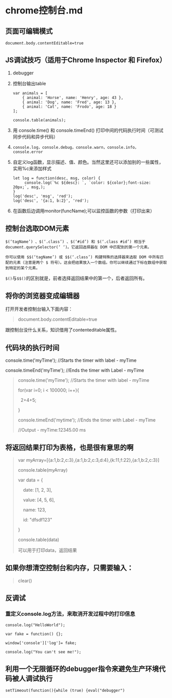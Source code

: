 # chrome控制台.md


## 页面可编辑模式

`
document.body.contentEditable=true
`

## JS调试技巧（适用于Chrome Inspector 和 Firefox）

1. debugger

2. 控制台输出table

   ```
   var animals = [
       { animal: 'Horse', name: 'Henry', age: 43 },
       { animal: 'Dog', name: 'Fred', age: 13 },
       { animal: 'Cat', name: 'Frodo', age: 18 }
   ];
    
   console.table(animals);
   ```

3. 用 console.time() 和 console.timeEnd() 打印中间的代码执行时间（可测试同步代码和异步代码）

4. ```
   console.log，console.debug，console.warn，console.info，console.error
   ```

5. 自定义log函数，显示描述、值、颜色。当然这里还可以添加别的一些属性，实用%c来添加样式

   ```
   let log = function(desc, msg, color) {
     	console.log(`%c ${desc}: `, `color: ${color};font-size: 20px;`, msg,);
   }
   log('desc', 'msg', 'red');
   log('desc', '{a:1, b:2}', 'red');
   ```
6. 在函数后边调用monitor(funcName);可以监控函数的参数（打印出来）

## 控制台选取DOM元素

```
$(‘tagName’) 、$(‘.class’) 、$(‘#id’) 和 $(‘.class #id’) 相当于 document.querySelector(‘ ‘)。它返回选择器在 DOM 中匹配到的第一个元素。

你可以使用 $$(‘tagName’) 或 $$(‘.class’) 构建特殊的选择器来选取 DOM 中所有匹配的元素（注意是两个 $ 符号）。这会把结果放入一个数组。你可以继续通过下标在数组中获取到特定的某个元素。
```


`$()`与`$$()`的区别就是，前者选择返回结果中的第一个，后者返回所有。

## **将你的浏览器变成编辑器**

打开开发者控制台输入下面内容：

> document.body.contentEditable=true

跟控制台没什么关系，知识借用了contenteditable属性。



## 代码块的执行时间

console.time('myTime'); //Starts the timer with label - myTime

console.timeEnd('myTime'); //Ends the timer with Label - myTime

> console.time('myTime'); //Starts the timer with label - myTime
>
> for(var i=0; i < 100000; i++){
>
>   2+4+5;
>
> }
>
> console.timeEnd('mytime'); //Ends the timer with Label - myTime
>
> //Output - myTime:12345.00 ms



## 将返回结果打印为表格，也是很有意思的啊

> var myArray=[{a:1,b:2,c:3},{a:1,b:2,c:3,d:4},{k:11,f:22},{a:1,b:2,c:3}]
>
> console.table(myArray)
>
> var data = {
>
>     date: [1, 2, 3],
>
>     value: [4, 5, 6],
>
>     name: 123,
>
>     id: "dfsdf123"
>
> }
>
> console.table(data)
>
> 可以用于打印data，返回结果

##  如果你想清空控制台和内存，只需要输入：

> clear()

## 反调试

### 重定义console.log方法，来取消开发过程中的打印信息

```
console.log("HelloWorld");

var fake = function() {};

window['console']['log']= fake;

console.log("You can't see me!");
```





## 利用一个无限循环的debugger指令来避免生产环境代码被人调试执行

```
setTimeout(function(){while (true) {eval("debugger")
```





















